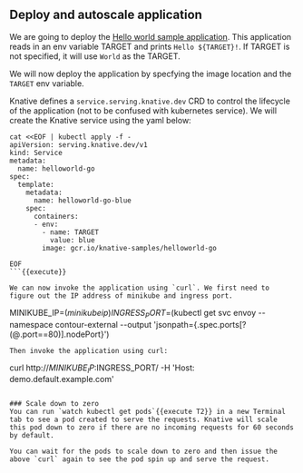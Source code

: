 ## Deploy and autoscale application

We are going to deploy the [Hello world sample application](https://knative.dev/docs/serving/samples/hello-world/helloworld-go/). This application reads in an env variable TARGET and prints `Hello ${TARGET}!`. If TARGET is not specified, it will use `World` as the TARGET.

We will now deploy the application by specfying the image location and the `TARGET` env variable.

Knative defines a `service.serving.knative.dev` CRD to control the lifecycle of the application (not to be confused with kubernetes service). We will create the Knative service using the yaml below:

```
cat <<EOF | kubectl apply -f -
apiVersion: serving.knative.dev/v1
kind: Service
metadata:
  name: helloworld-go
spec:
  template:
    metadata:
      name: helloworld-go-blue
    spec:
      containers:
      - env:
        - name: TARGET
          value: blue
        image: gcr.io/knative-samples/helloworld-go

EOF
```{{execute}}

We can now invoke the application using `curl`. We first need to figure out the IP address of minikube and ingress port.
```
MINIKUBE_IP=$(minikube ip)
INGRESS_PORT=$(kubectl get svc envoy --namespace contour-external --output 'jsonpath={.spec.ports[?(@.port==80)].nodePort}')
```{{execute}}
Then invoke the application using curl:
```
curl http://$MINIKUBE_IP:$INGRESS_PORT/ -H 'Host: demo.default.example.com'
```{{execute T1}}

### Scale down to zero
You can run `watch kubectl get pods`{{execute T2}} in a new Terminal tab to see a pod created to serve the requests. Knative will scale this pod down to zero if there are no incoming requests for 60 seconds by default.

You can wait for the pods to scale down to zero and then issue the above `curl` again to see the pod spin up and serve the request.
